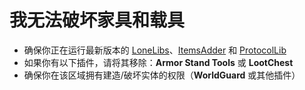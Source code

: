 # 我无法破坏家具和载具

* 确保你正在运行最新版本的 [LoneLibs](https://www.spigotmc.org/resources/lonelibs.75974/)、[ItemsAdder](https://www.spigotmc.org/resources/%E2%9C%85must-have%E2%9C%85-itemsadder%E2%9C%A8textures-3d-models-huds-gui-emojis-ores-blocks-wings-tails-hats.73355/) 和 [ProtocolLib](https://ci.dmulloy2.net/job/ProtocolLib/lastSuccessfulBuild/)
* 如果你有以下插件，请将其移除：**Armor Stand Tools** 或 **LootChest**
* 确保你在该区域拥有建造/破坏实体的权限（**WorldGuard** 或其他插件）
